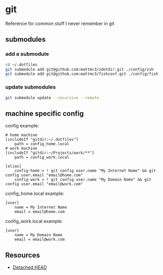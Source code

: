 # git

Reference for common stuff I never remember in git

## submodules

### add a submodule

```zsh
cd ~/.dotfiles
git submodule add git@github.com:mattmc3/zdotdir.git ./config/zsh
git submodule add git@github.com:mattmc3/fishconf.git ./config/fish
```

### update submodules

```zsh
git submodule update --recursive --remote
```

## machine specific config

config example:

```
# home machine
[includeIf "gitdir:~/.dotfiles"]
	path = config_home.local
# work machine
[includeIf "gitdir:~/Projects/work/**"]
	path = config_work.local

[alias]
	config-home = ! git config user.name "My Internet Name" && git config user.email "email@home.com"
	config-work = ! git config user.name "My Domain Name" && git config user.email "email@work.com"
```

config_home.local example:

```
[user]
    name = My Internet Name
    email = email@home.com
```

config_work.local example:

```
[user]
    name = My Domain Name
    email = email@work.com
```

## Resources

* [Detached HEAD](https://stackoverflow.com/questions/18770545/why-is-my-git-submodule-head-detached-from-master)
